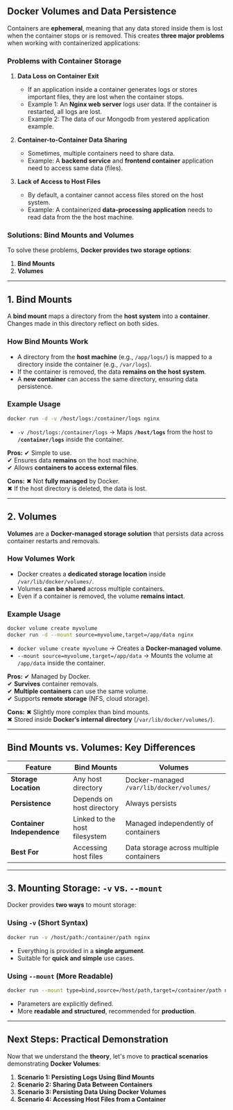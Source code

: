 ## **Docker Volumes and Data Persistence**

Containers are **ephemeral**, meaning that any data stored inside them is lost when the container stops or is removed. This creates **three major problems** when working with containerized applications:

### **Problems with Container Storage**
1. **Data Loss on Container Exit**  
   - If an application inside a container generates logs or stores important files, they are lost when the container stops.
   - Example 1: An **Nginx web server** logs user data. If the container is restarted, all logs are lost.
   - Example 2: The data of our Mongodb from yestered application example. 

2. **Container-to-Container Data Sharing**  
   - Sometimes, multiple containers need to share data.  
   - Example: A **backend service** and **frontend container** application need to access same data (files).

3. **Lack of Access to Host Files**  
   - By default, a container cannot access files stored on the host system.
   - Example: A containerized **data-processing application** needs to read data from the the host machine.

### **Solutions: Bind Mounts and Volumes**
To solve these problems, **Docker provides two storage options**:  
1. **Bind Mounts**
2. **Volumes**

---

## **1. Bind Mounts**
A **bind mount** maps a directory from the **host system** into a **container**. Changes made in this directory reflect on both sides.

### **How Bind Mounts Work**
- A directory from the **host machine** (e.g., `/app/logs/`) is mapped to a directory inside the container (e.g., `/var/logs`).
- If the container is removed, the data **remains on the host system**.
- A **new container** can access the same directory, ensuring data persistence.

### **Example Usage**
```sh
docker run -d -v /host/logs:/container/logs nginx
```
- `-v /host/logs:/container/logs` → Maps **`/host/logs`** from the host to **`/container/logs`** inside the container.

**Pros:**
✔ Simple to use.  
✔ Ensures data **remains** on the host machine.  
✔ Allows **containers to access external files**.

**Cons:**
✖ Not **fully managed** by Docker.  
✖ If the host directory is deleted, the data is lost.

---

## **2. Volumes**
**Volumes** are a **Docker-managed storage solution** that persists data across container restarts and removals.

### **How Volumes Work**
- Docker creates a **dedicated storage location** inside `/var/lib/docker/volumes/`.
- Volumes **can be shared** across multiple containers.
- Even if a container is removed, the volume **remains intact**.

### **Example Usage**
```sh
docker volume create myvolume
docker run -d --mount source=myvolume,target=/app/data nginx
```
- `docker volume create myvolume` → Creates a **Docker-managed volume**.
- `--mount source=myvolume,target=/app/data` → Mounts the volume at `/app/data` inside the container.

**Pros:**
✔ Managed by Docker.  
✔ **Survives** container removals.  
✔ **Multiple containers** can use the same volume.  
✔ Supports **remote storage** (NFS, cloud storage).

**Cons:**
✖ Slightly more complex than bind mounts.  
✖ Stored inside **Docker’s internal directory** (`/var/lib/docker/volumes/`).

---

## **Bind Mounts vs. Volumes: Key Differences**
| Feature | **Bind Mounts** | **Volumes** |
|---------|----------------|-------------|
| **Storage Location** | Any host directory | Docker-managed `/var/lib/docker/volumes/` |
| **Persistence** | Depends on host directory | Always persists |
| **Container Independence** | Linked to the host filesystem | Managed independently of containers |
| **Best For** | Accessing host files | Data storage across multiple containers |

---

## **3. Mounting Storage: `-v` vs. `--mount`**
Docker provides **two ways** to mount storage:

### **Using `-v` (Short Syntax)**
```sh
docker run -v /host/path:/container/path nginx
```
- Everything is provided in a **single argument**.
- Suitable for **quick and simple** use cases.

### **Using `--mount` (More Readable)**
```sh
docker run --mount type=bind,source=/host/path,target=/container/path nginx
```
- Parameters are explicitly defined.
- More **readable and structured**, recommended for **production**.

---

## **Next Steps: Practical Demonstration**
Now that we understand the **theory**, let's move to **practical scenarios** demonstrating **Docker Volumes**:
1. **Scenario 1: Persisting Logs Using Bind Mounts**
2. **Scenario 2: Sharing Data Between Containers**
3. **Scenario 3: Persisting Data Using Docker Volumes**
4. **Scenario 4: Accessing Host Files from a Container**

